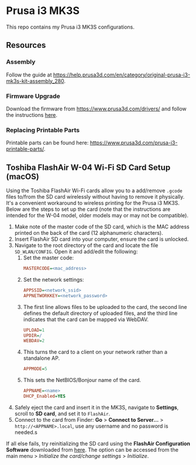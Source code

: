 # Prusa i3 MK3S

This repo contains my Prusa i3 MK3S configurations.

## Resources

### Assembly

Follow the guide at https://help.prusa3d.com/en/category/original-prusa-i3-mk3s-kit-assembly_280.

### Firmware Upgrade

Download the firmware from https://www.prusa3d.com/drivers/ and follow the instructions [here](https://help.prusa3d.com/en/guide/upgrading-the-firmware-v1-6_24720).

### Replacing Printable Parts

Printable parts can be found here: https://www.prusa3d.com/prusa-i3-printable-parts/.

## Toshiba FlashAir W-04 Wi-Fi SD Card Setup (macOS)

Using the Toshiba FlashAir Wi-Fi cards allow you to a add/remove `.gcode` files to/from the SD card wirelessly without having to remove it physically. It's a convenient workaround to wireless printing for the Prusa i3 MK3S. Below are the steps to set up the card (note that the instructions are intended for the W-04 model, older models may or may not be compatible).

1. Make note of the master code of the SD card, which is the MAC address printed on the back of the card (12 alphanumeric characters).
2. Insert FlashAir SD card into your computer, ensure the card is unlocked.
3. Navigate to the root directory of the card and locate the file `SD_WLAN/CONFIG`. Open it and add/edit the following:
    1. Set the master code:
        ```ini
        MASTERCODE=<mac_address>
        ```
    2. Set the network settings:
       ```ini
       APPSSID=<network_ssid>
       APPNETWORKKEY=<network_password>
       ```
    3. The first line allows files to be uploaded to the card, the second line defines the default directory of uploaded files, and the third line indicates that the card can be mapped via WebDAV.
        ```ini
        UPLOAD=1
        UPDIR=/
        WEBDAV=2
        ```
    4. This turns the card to a client on your network rather than a standalone AP.
       ```ini
       APPMODE=5
       ```
    5. This sets the NetBIOS/Bonjour name of the card.
       ```ini
       APPNAME=<name>
       DHCP_Enabled=YES
       ```
4. Safely eject the card and insert it in the MK3S, navigate to **Settings**, scroll to **SD card**, and set it to `FlashAir`.
5. Connect to the card from Finder: **Go** > **Connect to Server...** > `http://<APPNAME>.local`, use any username and no password is needed.s

If all else fails, try reinitializing the SD card using the **FlashAir Configuration Software** downloaded from [here](http://www.toshiba-personalstorage.net/ww/support/download/flashair/w04/config.htm). The option can be accessed from the main menu > *Initialize the card/change settings* > *Initialize*.
